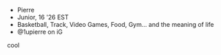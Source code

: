 - Pierre
- Junior, 16 '26 EST
- Basketball, Track, Video Games, Food, Gym... and the meaning of life
- @1upierre on iG

cool

<!---
1uppierre/1uppierre is a ✨ special ✨ repository because its `README.md` (this file) appears on your GitHub profile.
You can click the Preview link to take a look at your changes.
--->
